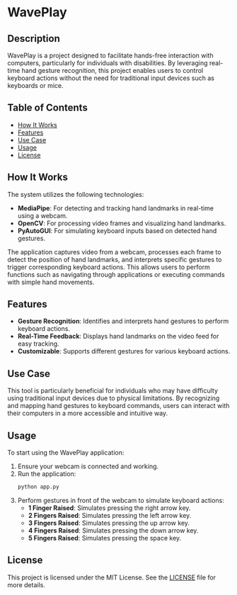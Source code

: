 # WavePlay

## Description

WavePlay is a project designed to facilitate hands-free interaction with computers, particularly for individuals with disabilities. By leveraging real-time hand gesture recognition, this project enables users to control keyboard actions without the need for traditional input devices such as keyboards or mice.

## Table of Contents

- [How It Works](#how-it-works)
- [Features](#features)
- [Use Case](#use-case)
- [Usage](#usage)
- [License](#license)

## How It Works

The system utilizes the following technologies:

- **MediaPipe**: For detecting and tracking hand landmarks in real-time using a webcam.
- **OpenCV**: For processing video frames and visualizing hand landmarks.
- **PyAutoGUI**: For simulating keyboard inputs based on detected hand gestures.

The application captures video from a webcam, processes each frame to detect the position of hand landmarks, and interprets specific gestures to trigger corresponding keyboard actions. This allows users to perform functions such as navigating through applications or executing commands with simple hand movements.

## Features

- **Gesture Recognition**: Identifies and interprets hand gestures to perform keyboard actions.
- **Real-Time Feedback**: Displays hand landmarks on the video feed for easy tracking.
- **Customizable**: Supports different gestures for various keyboard actions.

## Use Case

This tool is particularly beneficial for individuals who may have difficulty using traditional input devices due to physical limitations. By recognizing and mapping hand gestures to keyboard commands, users can interact with their computers in a more accessible and intuitive way.

## Usage

To start using the WavePlay application:

1. Ensure your webcam is connected and working.
2. Run the application:
    ```sh
    python app.py
    ```
3. Perform gestures in front of the webcam to simulate keyboard actions:
    - **1 Finger Raised**: Simulates pressing the right arrow key.
    - **2 Fingers Raised**: Simulates pressing the left arrow key.
    - **3 Fingers Raised**: Simulates pressing the up arrow key.
    - **4 Fingers Raised**: Simulates pressing the down arrow key.
    - **5 Fingers Raised**: Simulates pressing the space key.

## License

This project is licensed under the MIT License. See the [LICENSE](LICENSE) file for more details.
